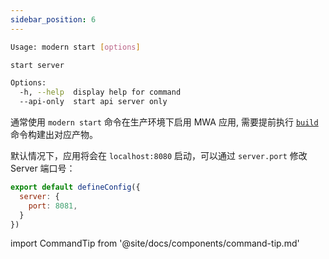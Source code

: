 ```yaml
---
sidebar_position: 6
---
```


```bash
Usage: modern start [options]

start server

Options:
  -h, --help  display help for command
  --api-only  start api server only
```

通常使用 `modern start` 命令在生产环境下启用 MWA 应用, 需要提前执行 [`build`](/docs/apis/commands/mwa/build) 命令构建出对应产物。

默认情况下，应用将会在 `localhost:8080` 启动，可以通过 `server.port` 修改 Server 端口号：

```js
export default defineConfig({
  server: {
    port: 8081,
  }
})
```

import CommandTip from '@site/docs/components/command-tip.md'

<CommandTip />


